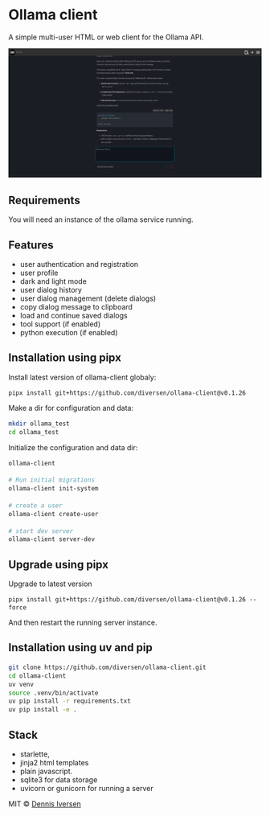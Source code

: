 # Ollama client

A simple multi-user HTML or web client for the Ollama API.

[![ollama-client](docs/screenshot.png)](docs/screenshot.png)

## Requirements

You will need an instance of the ollama service running.

## Features

* user authentication and registration
* user profile
* dark and light mode
* user dialog history
* user dialog management (delete dialogs)
* copy dialog message to clipboard
* load and continue saved dialogs
* tool support (if enabled)
* python execution (if enabled)

## Installation using pipx

Install latest version of ollama-client globaly:

<!-- LATEST-VERSION-PIPX -->
	pipx install git+https://github.com/diversen/ollama-client@v0.1.26

Make a dir for configuration and data:

```bash
mkdir ollama_test
cd ollama_test
```

Initialize the configuration and data dir:

```bash
ollama-client

# Run initial migrations
ollama-client init-system

# create a user
ollama-client create-user

# start dev server
ollama-client server-dev
```

## Upgrade using pipx

Upgrade to latest version

<!-- LATEST-VERSION-PIPX-FORCE -->
	pipx install git+https://github.com/diversen/ollama-client@v0.1.26 --force

And then restart the running server instance. 

## Installation using uv and pip

```bash
git clone https://github.com/diversen/ollama-client.git
cd ollama-client
uv venv
source .venv/bin/activate
uv pip install -r requirements.txt
uv pip install -e .
```

## Stack

* starlette, 
* jinja2 html templates
* plain javascript.
* sqlite3 for data storage
* uvicorn or gunicorn for running a server

MIT © [Dennis Iversen](https://github.com/diversen)

